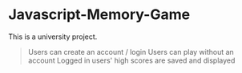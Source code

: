 # Javascript-Memory-Game
This is a university project.

> Users can create an account / login
> Users can play without an account
> Logged in users' high scores are saved and displayed


